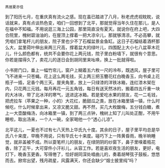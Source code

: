     燕居夏亦佳 

   到了阳历七月，在重庆真有流火之感。现在虽已踏进了八月，秋老虎虎视眈眈，说话就来，真有点谈热色变，咱们一回想到了北平，那就觉得当年久住在那儿，是人在福中不知福。不用说逛三海上公园，那里简直没有夏天。就说你在府上吧，大四合院里，槐树碧油油的，在屋顶上撑着一把大凉伞儿，那就够清凉。不必高攀，就凭咱们拿笔杆儿的朋友，院子里也少不了石榴盆景金鱼缸。这日子石榴结着酒杯那么大，盆里荷叶伸出来两三尺高，撑着盆大的绿叶儿，四围配上大小七八盆草木花儿，什么颜色都有，统共不会要你花上两元钱，院子里白粉墙下，就很有个意思。你若是摆得久了，卖花儿的逐日会到胡同里来吆唤，换上一批就得啦。

   小书房门口，垂上一幅竹帘儿，窗户上糊着五六枚一尺的冷布，既透风，屋子里可飞不进来一只苍蝇。花上这么两毛钱，买上两三把玉簪花红白晚香玉，向书桌上花瓶子一插，足香个两三天。屋夹角里，放上一只绿漆的洋铁冰箱，连红漆木架在内，只花两三元钱。每月再花一元五角钱，每日有送天然冰的，搬着四五斤重一块的大冰块，带了北冰洋的寒气，送进这冰箱。若是爱吃水果的朋友，花一二毛钱，把虎拉车（苹果之一种，小的）大花红，脆甜瓜之类，放在冰箱里镇一镇，什么时候吃，什么时候拿出来，又凉又脆又甜。再不然，买几大枚酸梅，五分钱白糖，煮上一大壶酸梅汤，向冰箱里一镇，到了两三点钟，槐树上知了儿叫处正酣，不用午睡啦，取出汤来，一个人一碗，全家喝他一个“透心儿凉”。

   北平这儿，一夏也不过有七八天热上华氏九十度。其余的日子，屋子里平均总是华氏八十来度，早晚不用说，只有华氏七十来度。碰巧下上一阵黄昏雨，晚半晌睡觉，就非盖被不成。所以耍笔杆儿的朋友，在绿阴阴的纱窗下，鼻子里嗅着瓶花香，除了正午，大可穿件小汗衫儿，从容工作。若是喜欢夜生活的朋友，更好，电灯下，晚香玉更香。写得倦了，恰好胡同深处唱曲儿的，奏着胡琴弦子鼓板，悠悠而去。掀帘出望，残月疏星，风露满天，你还会缺少“烟士披里纯”吗？

